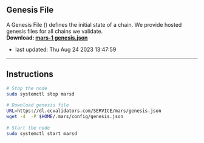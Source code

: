 ## Genesis File
A Genesis File () defines the initial state of a chain. We provide hosted genesis files for all chains we validate.  
**Download: [mars-1 genesis.json](https://dl.ccvalidators.com/SERVICE/mars/genesis.json)**  
- last updated: Thu Aug 24 2023 13:47:59
---
## Instructions
```sh
# Stop the node
sudo systemctl stop marsd
 
# Download genesis file
URL=https://dl.ccvalidators.com/SERVICE/mars/genesis.json
wget -4  -P $HOME/.mars/config/genesis.json
 
# Start the node
sudo systemctl start marsd
```
